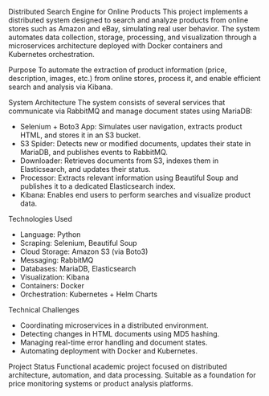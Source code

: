 Distributed Search Engine for Online Products
This project implements a distributed system designed to search and analyze products from online stores such as Amazon and eBay, simulating real user behavior. The system automates data collection, storage, processing, and visualization through a microservices architecture deployed with Docker containers and Kubernetes orchestration.

Purpose
To automate the extraction of product information (price, description, images, etc.) from online stores, process it, and enable efficient search and analysis via Kibana.

System Architecture
The system consists of several services that communicate via RabbitMQ and manage document states using MariaDB:
- Selenium + Boto3 App: Simulates user navigation, extracts product HTML, and stores it in an S3 bucket.
- S3 Spider: Detects new or modified documents, updates their state in MariaDB, and publishes events to RabbitMQ.
- Downloader: Retrieves documents from S3, indexes them in Elasticsearch, and updates their status.
- Processor: Extracts relevant information using Beautiful Soup and publishes it to a dedicated Elasticsearch index.
- Kibana: Enables end users to perform searches and visualize product data.

Technologies Used
- Language: Python
- Scraping: Selenium, Beautiful Soup
- Cloud Storage: Amazon S3 (via Boto3)
- Messaging: RabbitMQ
- Databases: MariaDB, Elasticsearch
- Visualization: Kibana
- Containers: Docker
- Orchestration: Kubernetes + Helm Charts

Technical Challenges
- Coordinating microservices in a distributed environment.
- Detecting changes in HTML documents using MD5 hashing.
- Managing real-time error handling and document states.
- Automating deployment with Docker and Kubernetes.

Project Status
Functional academic project focused on distributed architecture, automation, and data processing. Suitable as a foundation for price monitoring systems or product analysis platforms.
